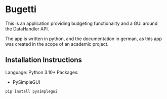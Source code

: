 # Bugetti

This is an application providing budgeting functionality and a GUI around the DataHandler API.

The app is written in python, and the documentation in german, as this app was created in the scope of an academic project.  

## Installation Instructions

Language: Python 3.10+
Packages: 
- PySimpleGUI

```
pip install pysimplegui
```

